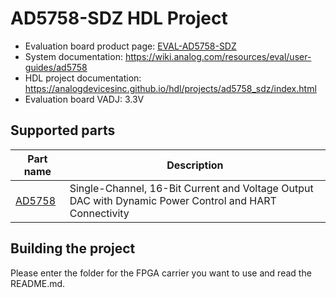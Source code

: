 # AD5758-SDZ HDL Project

- Evaluation board product page: [EVAL-AD5758-SDZ](https://www.analog.com/eval-ad5758)
- System documentation: https://wiki.analog.com/resources/eval/user-guides/ad5758
- HDL project documentation: https://analogdevicesinc.github.io/hdl/projects/ad5758_sdz/index.html
- Evaluation board VADJ: 3.3V

## Supported parts

| Part name                                      | Description                                                                                            |
|------------------------------------------------|--------------------------------------------------------------------------------------------------------|
| [AD5758](https://www.analog.com/ad5758)        | Single-Channel, 16-Bit Current and Voltage Output DAC with Dynamic Power Control and HART Connectivity |

## Building the project

Please enter the folder for the FPGA carrier you want to use and read the README.md.
